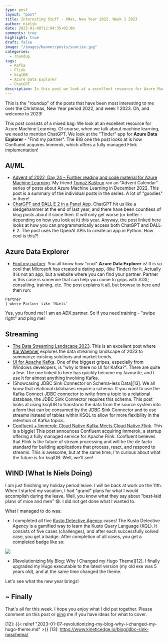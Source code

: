 ```yaml
---
type: post
layout: "post"
title: Interesting Stuff - XMas, New Year 2022, Week 1 2023
author: nielsb
date: 2023-01-08T12:04:35+02:00
comments: true
highlight: true
draft: false
image: "/images/banner/posts/sunrise.jpg"
categories:
  - roundup
tags:
  - Kafka
  - Flink
  - ksqlDB
  - Azure Data Explorer
  - ChatGPT
description: In this post we look at a excellent resource for Azure Machine Learning. Of course, when we talk about machine learning, we need to mention ChatGPT. We look at the "Tinder" app for **Azure Data Explorer** - "Find my partner". The BIG one the post looks at is how Confluent acquires Immerok, which offers a fully managed Flink implementation!
---
```


This is the "roundup" of the posts that have been most interesting to me over the Christmas, New Year period 2022, and week 1 2023. Oh, and welcome to 2023!

This post consists of a mixed bag: We look at an excellent resource for Azure Machine Learning. Of course, when we talk about machine learning, we need to mention ChatGPT. We look at the "Tinder" app for **Azure Data Explorer** - "Find my partner". The BIG one the post looks at is how Confluent acquires Immerok, which offers a fully managed Flink implementation!

<!--more-->

## AI/ML

* [Advent of 2022, Day 24 – Further reading and code material for Azure Machine Learning][1]. My friend [Tomaž Kaštrun][2] ran an "Advent Calendar" series of posts about Azure Machine Learning in December 2022. This post is a summary of the individual posts in the series. A lot of "goodies" in there!
* [ChatGPT and DALL·E 2 in a Panel App][3]. ChatGPT hit us like a sledgehammer at the end of last year, and there have been countless of blog posts about it since then. It will only get worse (or better - depending on how you look at it) this year. Anyway, the post linked here looks at how you can programmatically access both ChatGPT and DALL-E 2. The post uses the OpenAI APIs to create an app in Python. How cool is this?! 

## Azure Data Explorer

* [Find my partner][4]. You all know how "cool" **Azure Data Explorer** is! It is so cool that Microsoft has created a dating app, (like Tinder) for it. Actually it is not an app, but a website where you can find your partner. Partner in this case is someone that can help you come to grips with ADX; consulting, training, etc. The post explains it all, but browse to [here][5] and then run:

``` t-sql
Partner
| where Partner like 'Niels'
```

Yes, you found me! I am an ADX partner. So if you need training - "swipe right" and ping me!

## Streaming

* [The Data Streaming Landscape 2023][6]. This is an excellent post where [Kai Waehner][7] explores the data streaming landscape of 2023 to summarize existing solutions and market trends.
* [UI for Apache Kafka][8]. One of the biggest gripes, especially from Windows developers, is "why is there no UI for Kafka?". There are quite a few. The one linked to here has quickly become my favourite, and I use it for almost anything involving Kafka.
* [Showcasing JDBC Sink Connector on Schema-less Data][13]. We all know that relational databases require a schema. If you want to use the Kafka Connect JDBC connector to write from a topic to a relational database, the JDBC Sink Connector requires this schema. This post looks at using ksqlDB to transform the data from the source system into a form that can be consumed by the JDBC Sink Connector and to use streams instead of tables within KSQL to allow for more flexibility in the retention of Kafka topics.
* [Confluent + Immerok: Cloud Native Kafka Meets Cloud Native Flink][10]. This is a biggie! This post announces Confluent acquiring Immerok, a startup offering a fully managed service for Apache Flink. Confluent believes that Flink is the future of stream processing and will be the de facto standard for building applications that process, react, and respond to streams. This is awesome, but at the same time, I'm curious about what the future is for ksqlDB. Well, we'll see!

## WIND (What Is Niels Doing)

I am just finishing my holiday period leave. I will be back at work on the 11th. When I started my vacation, I had "grand" plans for what I would accomplish during the leave. Well, you know what they say about "best-laid plans of mice and men" :smile:. I did not get done what I wanted to.

What I managed to do was:

* I completed all five [Kusto Detective Agency][11] cases! The Kusto Detective Agency is a gamified way to learn the Kusto Query Language (KQL). It consists of five cases (challenges), and after each successfully solved case, you get a badge. After completion of all cases, you get a completed badge like so:

![](/images/posts/kda-complete.png)


* [Revolutionizing My Blog: Why I Changed my Hugo Theme][12]. I finally upgraded my Hugo executable to the latest version (my old exe was 5 years old), and at the same time changed the theme.

Let's see what the new year brings!

## ~ Finally

That's all for this week. I hope you enjoy what I did put together. Please comment on this post or [ping][ma] me if you have ideas for what to cover.

[ma]: mailto:niels.it.berglund@gmail.com
[mp]: https://blog.acolyer.org
[iq]: https://www.infoq.com/
[ew]: http://sqlonice.com/
[re]: http://blog.revolutionanalytics.com
[sqsk]: https://www.sqlskills.com
[mdaveyblog]: https://mdavey.wordpress.com/
[charlblog]: https://charlla.com/

[jovpop]: https://twitter.com/JovanPop_MSFT
[bobw]: https://twitter.com/bobwardms
[revod]: https://twitter.com/revodavid
[lonny]: https://twitter.com/sqL_handLe
[ewtw]: https://twitter.com/sqlOnIce
[buckw]: https://twitter.com/BuckWoodyMSFT
[mattw]: https://twitter.com/matthewwarren
[murba]: https://twitter.com/muratdemirbas
[daveda]: https://twitter.com/davidthecoder
[adcol]: https://twitter.com/adriancolyer
[jesrod]: https://twitter.com/jrdothoughts
[tomaz]: https://twitter.com/tomaz_tsql
[dataart]: https://twitter.com/dataartisans
[luis]: https://twitter.com/luis_de_sousa
[benstop]: https://twitter.com/benstopford
[conflu]: https://twitter.com/confluentinc
[tylert]: https://twitter.com/tyler_treat
[andrewng]: https://twitter.com/AndrewYNg
[lawr]: https://twitter.com/bytezn
[jue]: https://twitter.com/b0rk
[yan]: https://twitter.com/theburningmonk
[danny]: https://twitter.com/g9yuayon
[rmoff]: https://twitter.com/rmoff
[ryansw]: https://twitter.com/ryanswanstrom
[pabloc]: https://twitter.com/pabloc_ds
[mklep]: https://twitter.com/martinkl
[mdavey]: https://twitter.com/matt_davey
[jboner]: https://twitter.com/jboner
[joeduff]: https://twitter.com/funcOfJoe
[charl]: https://twitter.com/charllamprecht
[dbricks]: https://twitter.com/databricks
[adsit]: https://twitter.com/SitnikAdam
[vicky]: https://twitter.com/vickyharp
[dscentral]: https://twitter.com/DataScienceCtrl
[natemc]: https://twitter.com/natemcmaster
[ads]: https://twitter.com/azuredatastudio
[travw]: https://twitter.com/radtravis
[emilk]: https://twitter.com/IsTheArchitect
[netflx]: https://netflixtechblog.com/

[1]: https://tomaztsql.wordpress.com/2022/12/24/advent-of-2022-day-24-additional-reading-material-books/
[2]: https://tomaztsql.wordpress.com/about/
[3]: https://towardsdatascience.com/chatgpt-and-dall-e-2-in-a-panel-app-1c921d7d9021
[4]: https://techcommunity.microsoft.com/t5/azure-data-explorer-blog/find-my-partner/ba-p/3701506
[5]: https://dataexplorer.azure.com/clusters/help/databases/FindMyPartner
[6]: https://www.kai-waehner.de/blog/2022/12/21/data-streaming-landscape-2023/
[7]: https://www.kai-waehner.de/about/
[8]: https://github.com/provectus/kafka-ui
[9]: https://www.kineticedge.io/blog/jdbc-sink-noschema/
[10]: https://www.confluent.io/blog/cloud-kafka-meets-cloud-flink-with-confluent-and-immerok/
[11]: https://detective.kusto.io/
[12]: {{< relref "2023-01-07-revolutionizing-my-blog-why-i-changed-my-hugo-theme.md" >}}
[13]: https://www.kineticedge.io/blog/jdbc-sink-noschema/